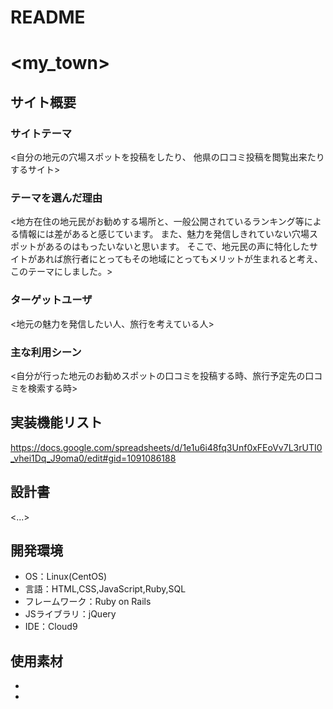 # README

# <my_town>

## サイト概要
### サイトテーマ
<自分の地元の穴場スポットを投稿をしたり、
他県の口コミ投稿を閲覧出来たりするサイト>

### テーマを選んだ理由
<地方在住の地元民がお勧めする場所と、一般公開されているランキング等による情報には差があると感じています。
また、魅力を発信しきれていない穴場スポットがあるのはもったいないと思います。
そこで、地元民の声に特化したサイトがあれば旅行者にとってもその地域にとってもメリットが生まれると考え、このテーマにしました。>

### ターゲットユーザ
<地元の魅力を発信したい人、旅行を考えている人>

### 主な利用シーン
<自分が行った地元のお勧めスポットの口コミを投稿する時、旅行予定先の口コミを検索する時>

## 実装機能リスト
<https://docs.google.com/spreadsheets/d/1e1u6i48fq3Unf0xFEoVv7L3rUTI0_vhei1Dq_J9oma0/edit#gid=1091086188>

## 設計書
<...>

## 開発環境
- OS：Linux(CentOS)
- 言語：HTML,CSS,JavaScript,Ruby,SQL
- フレームワーク：Ruby on Rails
- JSライブラリ：jQuery
- IDE：Cloud9

## 使用素材
-
-